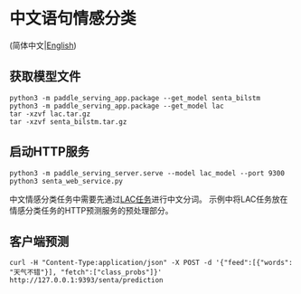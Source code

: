 # 中文语句情感分类
(简体中文|[English](./README.md))

## 获取模型文件
```
python3 -m paddle_serving_app.package --get_model senta_bilstm
python3 -m paddle_serving_app.package --get_model lac
tar -xzvf lac.tar.gz
tar -xzvf senta_bilstm.tar.gz
```

## 启动HTTP服务
```
python3 -m paddle_serving_server.serve --model lac_model --port 9300
python3 senta_web_service.py
```
中文情感分类任务中需要先通过[LAC任务](../lac)进行中文分词。
示例中将LAC任务放在情感分类任务的HTTP预测服务的预处理部分。

## 客户端预测
```
curl -H "Content-Type:application/json" -X POST -d '{"feed":[{"words": "天气不错"}], "fetch":["class_probs"]}' http://127.0.0.1:9393/senta/prediction
```
